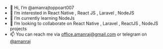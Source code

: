- 👋 Hi, I’m @amanrajtoppoart007
- 👀 I’m interested in React Native , React JS , Laravel , NodeJS
- 🌱 I’m currently learning NodeJs
- 💞️ I’m looking to collaborate on React Native , Laravel , ReactJS , NodeJS projects
- 📫 You can reach me via office.amanraj@gmail.com or telegram on [@amanraj](https://t.me/amanrajtoppoart)

<!---
amanrajtoppoart007/amanrajtoppoart007 is a ✨ special ✨ repository because its `README.md` (this file) appears on your GitHub profile.
You can click the Preview link to take a look at your changes.
--->

